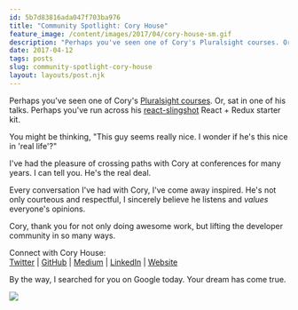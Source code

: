 ```yaml
---
id: 5b7d83816ada047f703ba976
title: "Community Spotlight: Cory House"
feature_image: /content/images/2017/04/cory-house-sm.gif
description: "Perhaps you've seen one of Cory's Pluralsight courses. Or, sat in one of his talks. Perhaps you've run across his react-slingshot React +…"
date: 2017-04-12
tags: posts
slug: community-spotlight-cory-house
layout: layouts/post.njk
---
```


Perhaps you've seen one of Cory's [Pluralsight courses](https://www.pluralsight.com/authors/cory-house). Or, sat in one of his talks. Perhaps you've run across his [react-slingshot](https://github.com/coryhouse/react-slingshot) React + Redux starter kit.

You might be thinking, "This guy seems really nice. I wonder if he's this nice in 'real life'?"

I've had the pleasure of crossing paths with Cory at conferences for many years. I can tell you. He's the real deal.

Every conversation I've had with Cory, I've come away inspired. He's not only courteous and respectful, I sincerely believe he listens and _values_ everyone's opinions.

Cory, thank you for not only doing awesome work, but lifting the developer community in so many ways.

Connect with Cory House:  
[Twitter](http://twitter.com/housecor) | [GitHub](https://github.com/coryhouse) | [Medium](https://medium.com/@housecor) | [LinkedIn](http://www.linkedin.com/profile/view?id=4609328) | [Website](http://www.bitnative.com/)

By the way, I searched for you on Google today. Your dream has come true.

![](/content/images/2017/04/cory-house-search-1.jpg)
